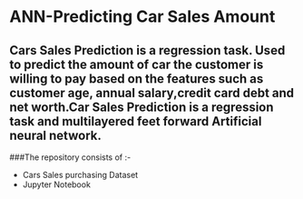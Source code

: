 # ANN-Predicting Car Sales Amount
## Cars Sales Prediction is a regression task. Used to predict the amount of car the customer is willing to pay based on the features such as customer age, annual salary,credit card debt and net worth.Car Sales Prediction is a regression task and multilayered feet forward Artificial neural network.

###The repository consists of :-
- Cars Sales purchasing Dataset
- Jupyter Notebook
